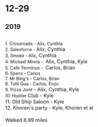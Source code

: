 <h1>12-29</h1>

<h2>2019</h2><div><br></div><div>1. Crossroads - Alix, Cynthia</div><div>2. Salesforce -&nbsp;<span style="font-size: 12pt;">Alix, Cynthia</span></div><div>3. Smoke - Alix<span style="font-size: 12pt;">, Cynthia</span></div><div>4. Michael Minna -&nbsp;<span style="font-size: 12pt;">&nbsp;</span><span style="font-size: 12pt;">Alix</span><span style="font-size: 12pt; margin-top: 0.5ch; margin-bottom: 0.5ch;">, Cynthia, Kyle</span></div><div>5. Cafe Terminus -&nbsp;<span style="font-size: 12pt;">&nbsp;</span><span style="font-size: 12pt; margin-top: 0.5ch; margin-bottom: 0.5ch;">Carlos, Brian</span></div><div>6. Specs - Carlos</div><div>7. Mr Bing's - Carlos, Brian</div><div>8. Tutti Qua - Carlos, Enzo</div><div>9. Pizza Joint <span style="font-size: 12pt;">- Alix</span><span style="font-size: 12pt; margin-top: 0.5ch; margin-bottom: 0.5ch;">, Cynthia, Kyle</span></div><div>10. Hustler&nbsp;<span style="font-size: 12pt;">Club - Kyle</span></div><div><span style="font-size: 12pt;">11. Old Ship Saloon -&nbsp;</span><span style="font-size: 12pt;">Kyle</span></div><div><span style="font-size: 12pt;">12. Khoren's party -&nbsp;</span><span style="font-size: 12pt;">Kyle, Khoren et al</span></div><div><span style="font-size: 12pt;"><br></span></div><div><span style="font-size: 12pt;">Walked 6.99 miles</span></div><div><span style="font-size: 12pt;"><br></span></div>